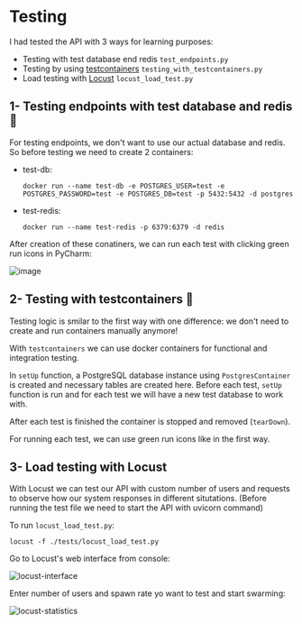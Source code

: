 # Testing 
I had tested the API with 3 ways for learning purposes:  
  - Testing with test database end redis ```test_endpoints.py```
  - Testing by using [testcontainers](https://github.com/testcontainers/testcontainers-python) ```testing_with_testcontainers.py```
  - Load testing with [Locust](http://docs.locust.io/en/stable/) ```locust_load_test.py```  

## 1- Testing endpoints with test database and redis 🐳
For testing endpoints, we don't want to use our actual database and redis. So before testing we need to create 2 containers:  
  - test-db:  
    ``` 
    docker run --name test-db -e POSTGRES_USER=test -e POSTGRES_PASSWORD=test -e POSTGRES_DB=test -p 5432:5432 -d postgres 
    ```
  - test-redis:  
    ``` 
    docker run --name test-redis -p 6379:6379 -d redis 
    ```  
After creation of these conatiners, we can run each test with clicking green run icons in PyCharm:  

  ![image](https://user-images.githubusercontent.com/57798386/162152775-1cb7b3a5-d999-4486-992e-8058b709b5d1.png)

## 2- Testing with testcontainers 🧊
Testing logic is smilar to the first way with one difference: we don't need to create and run containers manually anymore!  

With ```testcontainers``` we can use docker containers for functional and integration testing.  

In ```setUp``` function, a PostgreSQL database instance using ```PostgresContainer``` is created and necessary tables are created here. Before each test, ```setUp``` function is run and for each test we will have a new test database to work with.  

After each test is finished the container is stopped and removed (```tearDown```).

For running each test, we can use green run icons like in the first way.

## 3- Load testing with Locust
With Locust we can test our API with custom number of users and requests to observe how our system responses in different situtations. 
(Before running the test file we need to start the API with uvicorn command)  

To run ```locust_load_test.py```:

  ```
  locust -f ./tests/locust_load_test.py
  ``` 
Go to Locust's web interface from console:  

![locust-interface](https://user-images.githubusercontent.com/57798386/162164681-2e6d3a88-d914-44f5-86ac-f6adc820628f.png)

Enter number of users and spawn rate yo want to test and start swarming:

![locust-statistics](https://user-images.githubusercontent.com/57798386/162162720-d63b0497-91d3-4bb9-bb1c-78bd30d042dd.png)


